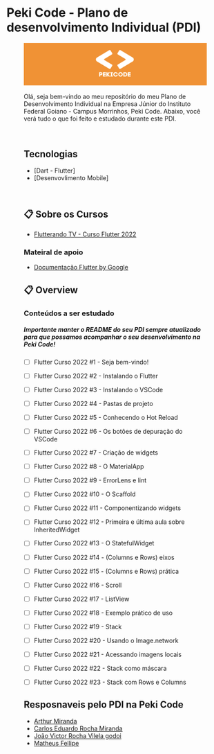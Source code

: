 # Peki Code - Plano de desenvolvimento Individual (PDI)

<figure>

  <img src="pekicode.png" alt="peki_code">

<br>

Olá, seja bem-vindo ao meu repositório do meu Plano de Desenvolvimento Individual na Empresa Júnior do Instituto Federal Goiano - Campus Morrinhos, Peki Code. Abaixo, você verá tudo o que foi feito e estudado durante este PDI.

<br>


## Tecnologias 

* [Dart - Flutter]
* [Desenvovlimento Mobile]

<br>

## :clipboard:  Sobre os Cursos 


* [Flutterando TV - Curso Flutter 2022](https://www.youtube.com/watch?v=Wdn6peqH9ZQ&list=PLlBnICoI-g-fuy5jZiCufhFip1BlBswI7)

### Mateiral de apoio

* [Documentação Flutter by Google](https://docs.flutter.dev/get-started/codelab)
  

## :clipboard: Overview

### Conteúdos a ser estudado
##### Importante manter o README do seu PDI sempre atualizado para que possamos acompanhar o seu desenvolvimento na Peki Code!

- [ ] Flutter Curso 2022 #1 - Seja bem-vindo!
- [ ] Flutter Curso 2022 #2 - Instalando o Flutter
- [ ] Flutter Curso 2022 #3 - Instalando o VSCode
- [ ] Flutter Curso 2022 #4 - Pastas de projeto
- [ ] Flutter Curso 2022 #5 - Conhecendo o Hot Reload
- [ ] Flutter Curso 2022 #6 - Os botões de depuração do VSCode
- [ ] Flutter Curso 2022 #7 - Criação de widgets
- [ ] Flutter Curso 2022 #8 - O MaterialApp
- [ ] Flutter Curso 2022 #9 - ErrorLens e lint
- [ ] Flutter Curso 2022 #10 - O Scaffold
- [ ] Flutter Curso 2022 #11 - Componentizando widgets
- [ ] Flutter Curso 2022 #12 - Primeira e última aula sobre InheritedWidget
- [ ] Flutter Curso 2022 #13 - O StatefulWidget
- [ ] Flutter Curso 2022 #14 - (Columns e Rows) eixos
- [ ] Flutter Curso 2022 #15 - (Columns e Rows) prática
- [ ] Flutter Curso 2022 #16 - Scroll
- [ ] Flutter Curso 2022 #17 - ListView
- [ ] Flutter Curso 2022 #18 - Exemplo prático de uso
- [ ] Flutter Curso 2022 #19 - Stack
- [ ] Flutter Curso 2022 #20 - Usando o Image.network
- [ ] Flutter Curso 2022 #21 - Acessando imagens locais
- [ ] Flutter Curso 2022 #22 - Stack como máscara
- [ ] Flutter Curso 2022 #23 - Stack com Rows e Columns


## Resposnaveis pelo PDI na Peki Code

* [Arthur Miranda](https://github.com/devarthurmiranda)
* [Carlos Eduardo Rocha Miranda](https://github.com/CarlosERM)
* [João Victor Rocha Vilela godoi](https://github.com/Joao-Victor-RVG)
* [Matheus Fellipe](#)


